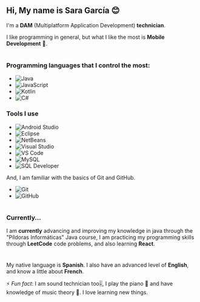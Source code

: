## Hi, My name is Sara García 😊
I'm a **DAM** (Multiplatform Application Development) **technician**.

I like programming in general, but what I like the most is **Mobile Development** 📱.
# 
### Programming languages that I control the most:

* ![Java](https://img.shields.io/badge/Java-Medium-grey?style=for-the-badge&logo=java&logoColor=white&labelColor=9e001f)
* ![JavaScript](https://img.shields.io/badge/JavaScript-Medium-grey?style=for-the-badge&logo=javascript&logoColor=black&labelColor=F7DF1E)
* ![Kotlin](https://img.shields.io/badge/Kotlin-Medium-grey?style=for-the-badge&logo=kotlin&logoColor=white&labelColor=66d854)
* ![C#](https://img.shields.io/badge/C%23-Low-grey?style=for-the-badge&logo=csharp&logoColor=white&labelColor=7407ff)


### Tools I use

* ![Android Studio](https://img.shields.io/badge/Android%20Studio-3DDC84?style=for-the-badge&logo=android-studio&logoColor=white)
* ![Eclipse](https://img.shields.io/badge/Eclipse-2C2255?style=for-the-badge&logo=eclipse&logoColor=white)
* ![NetBeans](https://img.shields.io/badge/NetBeans-1B6AC6?style=for-the-badge&logo=apachenetbeanside&logoColor=white)
* ![Visual Studio](https://img.shields.io/badge/Visual%20Studio-5C2D91?style=for-the-badge&logo=visual-studio&logoColor=white)
* ![VS Code](https://img.shields.io/badge/VS%20Code-007ACC?style=for-the-badge&logo=visual-studio-code&logoColor=white)
* ![MySQL](https://img.shields.io/badge/MySQL-4479A1?style=for-the-badge&logo=mysql&logoColor=white)
* ![SQL Developer](https://img.shields.io/badge/SQL%20Developer-F80000?style=for-the-badge&logo=oracle&logoColor=white)

And, I am familiar with the basics of Git  and GitHub.

* ![Git](https://img.shields.io/badge/Git-F05032?style=for-the-badge&logo=git&logoColor=white)
* ![GitHub](https://img.shields.io/badge/GitHub-181717?style=for-the-badge&logo=github&logoColor=white)

#
### Currently...
I am **currently** advancing and improving my knowledge in java through the "Píldoras Informáticas" Java course, I am practicing my programming skills through **LeetCode** code problems, and also learning **React**.
# 
My native language is **Spanish**. I also have an advanced level of **English**, and know a little about **French**.

⚡ _Fun fact_: I am sound technician too🎚️, I play the piano 🎹 and have knowledge of music theory 🎵. I love learning new things.

<!--
**Sara-404/Sara-404** is a ✨ _special_ ✨ repository because its `README.md` (this file) appears on your GitHub profile.

Here are some ideas to get you started:

- 🔭 I’m currently working on ...
- 🌱 I’m currently learning ...
- 👯 I’m looking to collaborate on ...
- 🤔 I’m looking for help with ...
- 💬 Ask me about ...
- 📫 How to reach me: ...
- 😄 Pronouns: ...
- ⚡ Fun fact: ...
-->
